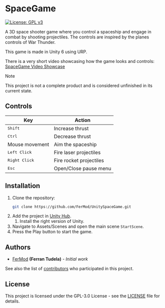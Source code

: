 # SpaceGame

[![License: GPL v3](https://img.shields.io/badge/License-GPLv3-blue.svg)](https://www.gnu.org/licenses/gpl-3.0)

A 3D space shooter game where you control a spaceship and engage in combat by shooting projectiles. The controls are inspired by the planes controls of War Thunder.

This game is made in Unity 6 using URP.

There is a very short video showcasing how the game looks and controls: [SpaceGame Video Showcase](https://youtu.be/mxj6AtJX-so?si=M20i_M47cugWKjuk)

> [!NOTE]
> This project is not a complete product and is considered unfinished in its current state.

## Controls

| Key                    | Action                  |
|------------------------|-------------------------|
| <kbd>Shift</kbd>       | Increase thrust         |
| <kbd>Ctrl</kbd>        | Decrease thrust         |
| Mouse movement         | Aim the spaceship       |
| <kbd>Left Click</kbd>  | Fire laser projectiles  |
| <kbd>Right Click</kbd> | Fire rocket projectiles |
| <kbd>Esc</kbd>         | Open/Close pause menu   |

## Installation

1. Clone the repository:
   ```bash
   git clone https://github.com/FerMod/UnitySpaceGame.git
   ```
2. Add the project in [Unity Hub](https://unity.com/download).
   1. Install the right version of Unity.
4. Navigate to Assets/Scenes and open the main scene `StartScene`.
5. Press the Play button to start the game.

## Authors

- [FerMod](https://github.com/FerMod) **(Ferran Tudela)** - *Initial work*

See also the list of [contributors](../../contributors) who participated in this project.

## License

This project is licensed under the GPL-3.0 License - see the [LICENSE](LICENSE) file for details.
